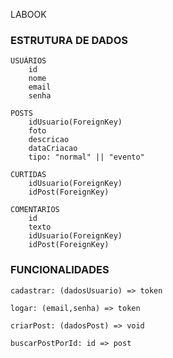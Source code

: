 LABOOK

### ESTRUTURA DE DADOS

    USUÁRIOS
        id
        nome
        email
        senha

    POSTS
        idUsuario(ForeignKey)
        foto
        descricao
        dataCriacao
        tipo: "normal" || "evento"

    CURTIDAS
        idUsuario(ForeignKey)
        idPost(ForeignKey)

    COMENTARIOS
        id
        texto
        idUsuario(ForeignKey)
        idPost(ForeignKey)

### FUNCIONALIDADES

    cadastrar: (dadosUsuario) => token

    logar: (email,senha) => token

    criarPost: (dadosPost) => void

    buscarPostPorId: id => post
